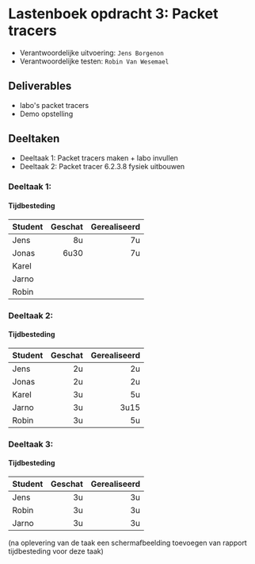 # Lastenboek opdracht 3: Packet tracers

* Verantwoordelijke uitvoering: `Jens Borgenon`
* Verantwoordelijke testen: `Robin Van Wesemael`

## Deliverables

* labo's packet tracers
* Demo opstelling


## Deeltaken

* Deeltaak 1: Packet tracers maken + labo invullen
* Deeltaak 2: Packet tracer 6.2.3.8 fysiek uitbouwen




### Deeltaak 1: 

#### Tijdbesteding

| Student  | Geschat | Gerealiseerd | 
| :---     |    ---: |         ---: |
| Jens |  8u  |   7u     |
| Jonas |   6u30     |      7u      |
| Karel |        |            |
| Jarno |         |              |
| Robin |         |              |




### Deeltaak 2: 

#### Tijdbesteding

| Student  | Geschat | Gerealiseerd | 
| :---     |    ---: |         ---: |
| Jens | 2u  |       2u      |
| Jonas |    2u    |      2u       |
| Karel |    3u    |     5u       |
| Jarno |    3u     |     3u15         |
| Robin |    3u     |     5u         |

### Deeltaak 3: 

#### Tijdbesteding

| Student  | Geschat | Gerealiseerd | 
| :---     |    ---: |         ---: |
| Jens |    3u     |      3u       |
| Robin |    3u     |      3u       |
| Jarno |    3u     |      3u       |

(na oplevering van de taak een schermafbeelding toevoegen van rapport tijdbesteding voor deze taak)
